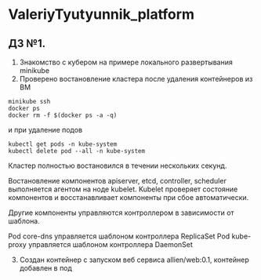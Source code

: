 # ValeriyTyutyunnik_platform

## ДЗ №1.

1. Знакомство с кубером на примере локального развертывания minikube
2. Проверено востановление кластера после удаления контейнеров из ВМ

```
minikube ssh
docker ps
docker rm -f $(docker ps -a -q)
```

и при удаление подов

```
kubectl get pods -n kube-system
kubectl delete pod --all -n kube-system
```

Кластер полностью востановился в течении нескольких секунд.

Востановление компонентов apiserver, etcd, controller, scheduler выполняется агентом на ноде kubelet.
Kubelet проверяет состояние компонентов и восстанавливает компоненты при сбое автоматически.

Другие компоненты управляются контроллером в зависимости от шаблона.

Pod core-dns управляется шаблоном контроллера ReplicaSet
Pod kube-proxy управляется шаблоном контроллера DaemonSet

3. Создан контейнер с запуском веб сервиса allien/web:0.1, контейнер добавлен в под
